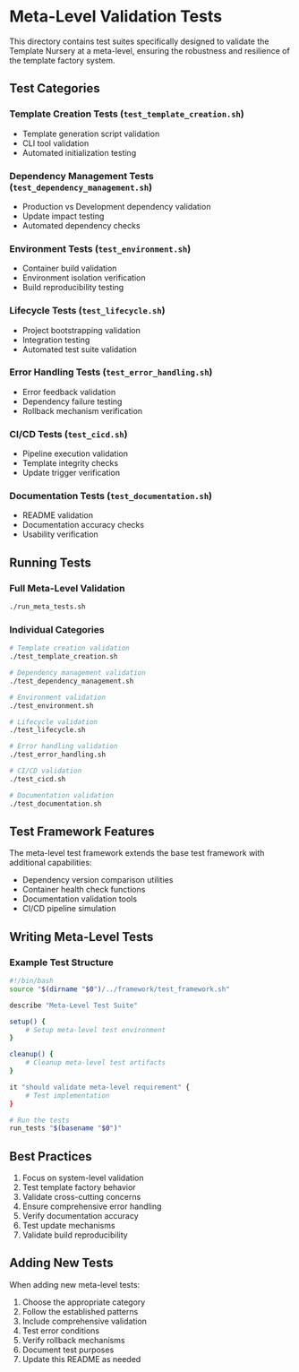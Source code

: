 # Meta-Level Validation Tests

This directory contains test suites specifically designed to validate the Template
Nursery at a meta-level, ensuring the robustness and resilience of the template
factory system.

## Test Categories

### Template Creation Tests (`test_template_creation.sh`)

* Template generation script validation
* CLI tool validation
* Automated initialization testing

### Dependency Management Tests (`test_dependency_management.sh`)

* Production vs Development dependency validation
* Update impact testing
* Automated dependency checks

### Environment Tests (`test_environment.sh`)

* Container build validation
* Environment isolation verification
* Build reproducibility testing

### Lifecycle Tests (`test_lifecycle.sh`)

* Project bootstrapping validation
* Integration testing
* Automated test suite validation

### Error Handling Tests (`test_error_handling.sh`)

* Error feedback validation
* Dependency failure testing
* Rollback mechanism verification

### CI/CD Tests (`test_cicd.sh`)

* Pipeline execution validation
* Template integrity checks
* Update trigger verification

### Documentation Tests (`test_documentation.sh`)

* README validation
* Documentation accuracy checks
* Usability verification

## Running Tests

### Full Meta-Level Validation

```bash
./run_meta_tests.sh
```

### Individual Categories

```bash
# Template creation validation
./test_template_creation.sh

# Dependency management validation
./test_dependency_management.sh

# Environment validation
./test_environment.sh

# Lifecycle validation
./test_lifecycle.sh

# Error handling validation
./test_error_handling.sh

# CI/CD validation
./test_cicd.sh

# Documentation validation
./test_documentation.sh
```

## Test Framework Features

The meta-level test framework extends the base test framework with additional
capabilities:

* Dependency version comparison utilities
* Container health check functions
* Documentation validation tools
* CI/CD pipeline simulation

## Writing Meta-Level Tests

### Example Test Structure

```bash
#!/bin/bash
source "$(dirname "$0")/../framework/test_framework.sh"

describe "Meta-Level Test Suite"

setup() {
    # Setup meta-level test environment
}

cleanup() {
    # Cleanup meta-level test artifacts
}

it "should validate meta-level requirement" {
    # Test implementation
}

# Run the tests
run_tests "$(basename "$0")"
```

## Best Practices

1. Focus on system-level validation
2. Test template factory behavior
3. Validate cross-cutting concerns
4. Ensure comprehensive error handling
5. Verify documentation accuracy
6. Test update mechanisms
7. Validate build reproducibility

## Adding New Tests

When adding new meta-level tests:

1. Choose the appropriate category
2. Follow the established patterns
3. Include comprehensive validation
4. Test error conditions
5. Verify rollback mechanisms
6. Document test purposes
7. Update this README as needed
